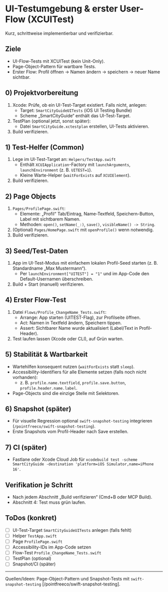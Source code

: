# UI-Testumgebung & erster User-Flow (XCUITest)

Kurz, schrittweise implementierbar und verifizierbar.

## Ziele
- UI-Flow-Tests mit XCUITest (kein Unit-Only).
- Page-Object-Pattern für wartbare Tests.
- Erster Flow: Profil öffnen → Namen ändern → speichern → neuer Name sichtbar.

## 0) Projektvorbereitung
1. Xcode: Prüfe, ob ein UI-Test-Target existiert. Falls nicht, anlegen:
   - Target: `SmartCityGuideUITests` (iOS UI Testing Bundle)
   - Scheme „SmartCityGuide“ enthält das UI-Test-Target.
2. TestPlan (optional jetzt, sonst später):
   - Datei `SmartCityGuide.xctestplan` erstellen, UI-Tests aktivieren.
3. Build verifizieren.

## 1) Test-Helfer (Common)
1. Lege im UI-Test-Target an: `Helpers/TestApp.swift`
   - Enthält `XCUIApplication`-Factory mit `launchArguments`, `launchEnvironment` (z. B. `UITEST=1`).
   - Kleine Warte-Helper (`waitForExists` auf `XCUIElement`).
2. Build verifizieren.

## 2) Page Objects
1. `Pages/ProfilePage.swift`:
   - Elemente: „Profil“ Tab/Eintrag, Name-Textfeld, Speichern-Button, Label mit sichtbarem Namen.
   - Methoden: `open()`, `setName(_:)`, `save()`, `visibleName() -> String`.
2. (Optional) `Pages/HomePage.swift` mit `openProfile()` wenn notwendig.
3. Build verifizieren.

## 3) Seed/Test-Daten
1. App im UI-Test-Modus mit einfachem lokalen Profil-Seed starten (z. B. Standardname „Max Mustermann“).
   - Per `launchEnvironment["UITEST"] = "1"` und im App-Code den Default-Usernamen überschreiben.
2. Build + Start (manuell) verifizieren.

## 4) Erster Flow-Test
1. Datei `Flows/Profile_ChangeName_Tests.swift`:
   - Arrange: App starten (UITEST-Flag), zur Profilseite öffnen.
   - Act: Namen in Textfeld ändern, Speichern tippen.
   - Assert: Sichtbarer Name wurde aktualisiert (Label/Text in Profil-Header).
2. Test laufen lassen (Xcode oder CLI), auf Grün warten.

## 5) Stabilität & Wartbarkeit
- Wartehilfen konsequent nutzen (`waitForExists` statt `sleep`).
- Accessibility-Identifiers für alle Elemente setzen (falls noch nicht vorhanden):
  - z. B. `profile.name.textfield`, `profile.save.button`, `profile.header.name.label`.
- Page-Objects sind die einzige Stelle mit Selektoren.

## 6) Snapshot (später)
- Für visuelle Regression optional `swift-snapshot-testing` integrieren (`/pointfreeco/swift-snapshot-testing`).
- Erste Snapshots vom Profil-Header nach Save erstellen.

## 7) CI (später)
- Fastlane oder Xcode Cloud Job für `xcodebuild test -scheme SmartCityGuide -destination 'platform=iOS Simulator,name=iPhone 16'`.

## Verifikation je Schritt
- Nach jedem Abschnitt „Build verifizieren“ (Cmd+B oder MCP Build).
- Abschnitt 4: Test muss grün laufen.

## ToDos (konkret)
- [ ] UI-Test-Target `SmartCityGuideUITests` anlegen (falls fehlt)
- [ ] Helper `TestApp.swift`
- [ ] Page `ProfilePage.swift`
- [ ] Accessibility-IDs im App-Code setzen
- [ ] Flow-Test `Profile_ChangeName_Tests.swift`
- [ ] TestPlan (optional)
- [ ] Snapshot/CI (später)

---
Quellen/Ideen: Page-Object-Pattern und Snapshot-Tests mit `swift-snapshot-testing` [/pointfreeco/swift-snapshot-testing].
